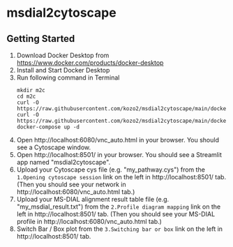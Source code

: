 # msdial2cytoscape

## Getting Started
1. Download Docker Desktop from https://www.docker.com/products/docker-desktop
2. Install and Start Docker Desktop
3. Run following command in Terminal
    ```
    mkdir m2c
    cd m2c
    curl -O https://raw.githubusercontent.com/kozo2/msdial2cytoscape/main/dockercompose/.env
    curl -O https://raw.githubusercontent.com/kozo2/msdial2cytoscape/main/dockercompose/compose.yml
    docker-compose up -d
    ```
4. Open http://localhost:6080/vnc_auto.html in your browser. You should see a Cytoscape window.
5. Open http://localhost:8501/ in your browser. You should see a Streamlit app named "msdial2cytoscape".
6. Upload your Cytoscape cys file (e.g. "my_pathway.cys") from the `1.Opening cytoscape session` link on the left in http://localhost:8501/ tab. (Then you should see your network in http://localhost:6080/vnc_auto.html tab.)
7. Upload your MS-DIAL alignment result table file (e.g. "my_msdial_result.txt") from the `2.Profile diagram mapping` link on the left in http://localhost:8501/ tab. (Then you should see your MS-DIAL profile in http://localhost:6080/vnc_auto.html tab.)
8. Switch Bar / Box plot from the `3.Switching bar or box` link on the left in http://localhost:8501/ tab.
